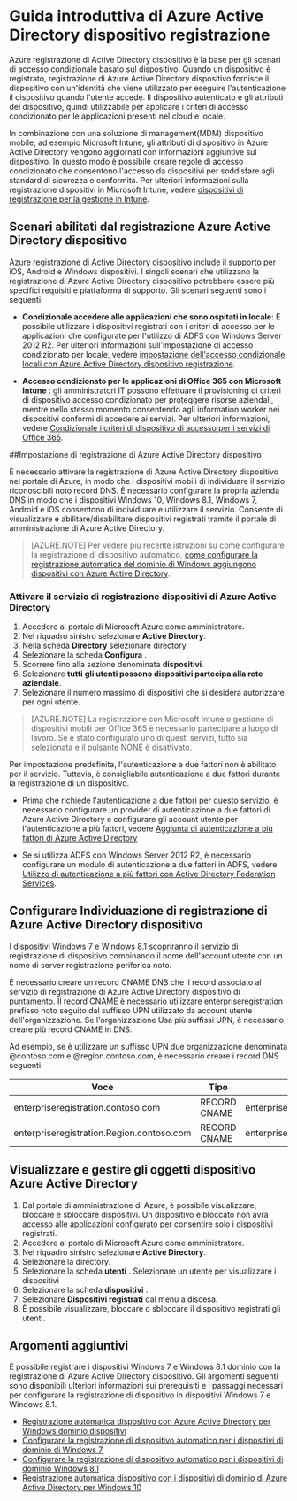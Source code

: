 <properties
    pageTitle="Panoramica di Azure Active Directory dispositivo registrazione | Microsoft Azure"
    description="è la base per gli scenari di accesso condizionale basato sul dispositivo. Quando un dispositivo è registrato, registrazione di Azure Active Directory dispositivo provisioning del dispositivo con un'identità che viene utilizzato per eseguire l'autenticazione il dispositivo quando l'utente accede."
    services="active-directory"
    keywords="registrazione di dispositivo, Attiva registrazione periferica, registrazione periferica e MDM"
    documentationCenter=""
    authors="femila"
    manager="swadhwa"
    editor=""/>

<tags
    ms.service="active-directory"
    ms.workload="identity"
    ms.tgt_pltfrm="na"
    ms.devlang="na"
    ms.topic="get-started-article"
    ms.date="09/27/2016"
    ms.author="Markvi"/>

# <a name="get-started-with-azure-active-directory-device-registration"></a>Guida introduttiva di Azure Active Directory dispositivo registrazione

Azure registrazione di Active Directory dispositivo è la base per gli scenari di accesso condizionale basato sul dispositivo. Quando un dispositivo è registrato, registrazione di Azure Active Directory dispositivo fornisce il dispositivo con un'identità che viene utilizzato per eseguire l'autenticazione il dispositivo quando l'utente accede. Il dispositivo autenticato e gli attributi del dispositivo, quindi utilizzabile per applicare i criteri di accesso condizionato per le applicazioni presenti nel cloud e locale.

In combinazione con una soluzione di management(MDM) dispositivo mobile, ad esempio Microsoft Intune, gli attributi di dispositivo in Azure Active Directory vengono aggiornati con informazioni aggiuntive sul dispositivo. In questo modo è possibile creare regole di accesso condizionato che consentono l'accesso da dispositivi per soddisfare agli standard di sicurezza e conformità. Per ulteriori informazioni sulla registrazione dispositivi in Microsoft Intune, vedere [dispositivi di registrazione per la gestione in Intune](https://docs.microsoft.com/intune/deploy-use/enroll-devices-in-microsoft-intune).

## <a name="scenarios-enabled-by-azure-active-directory-device-registration"></a>Scenari abilitati dal registrazione Azure Active Directory dispositivo

Azure registrazione di Active Directory dispositivo include il supporto per iOS, Android e Windows dispositivi. I singoli scenari che utilizzano la registrazione di Azure Active Directory dispositivo potrebbero essere più specifici requisiti e piattaforma di supporto. Gli scenari seguenti sono i seguenti:

- **Condizionale accedere alle applicazioni che sono ospitati in locale**: È possibile utilizzare i dispositivi registrati con i criteri di accesso per le applicazioni che configurate per l'utilizzo di ADFS con Windows Server 2012 R2. Per ulteriori informazioni sull'impostazione di accesso condizionato per locale, vedere [impostazione dell'accesso condizionale locali con Azure Active Directory dispositivo registrazione](active-directory-conditional-access-on-premises-setup.md).

- **Accesso condizionato per le applicazioni di Office 365 con Microsoft Intune** : gli amministratori IT possono effettuare il provisioning di criteri di dispositivo accesso condizionato per proteggere risorse aziendali, mentre nello stesso momento consentendo agli information worker nei dispositivi conformi di accedere ai servizi. Per ulteriori informazioni, vedere [Condizionale i criteri di dispositivo di accesso per i servizi di Office 365](active-directory-conditional-access-device-policies.md).

##<a name="setting-up-azure-active-directory-device-registration"></a>Impostazione di registrazione di Azure Active Directory dispositivo

È necessario attivare la registrazione di Azure Active Directory dispositivo nel portale di Azure, in modo che i dispositivi mobili di individuare il servizio riconoscibili noto record DNS. È necessario configurare la propria azienda DNS in modo che i dispositivi Windows 10, Windows 8.1, Windows 7, Android e iOS consentono di individuare e utilizzare il servizio.
Consente di visualizzare e abilitare/disabilitare dispositivi registrati tramite il portale di amministrazione di Azure Active Directory.

>[AZURE.NOTE]
 Per vedere più recente istruzioni su come configurare la registrazione di dispositivo automatico, [come configurare la registrazione automatica del dominio di Windows aggiungono dispositivi con Azure Active Directory](active-directory-conditional-access-automatic-device-registration-setup.md).

### <a name="enable-azure-active-directory-device-registration-service"></a>Attivare il servizio di registrazione dispositivi di Azure Active Directory

1. Accedere al portale di Microsoft Azure come amministratore.
2. Nel riquadro sinistro selezionare **Active Directory**.
3. Nella scheda **Directory** selezionare directory.
4. Selezionare la scheda **Configura** .
5. Scorrere fino alla sezione denominata **dispositivi**.
6. Selezionare **tutti** **gli utenti possono dispositivi partecipa alla rete aziendale**.
7. Selezionare il numero massimo di dispositivi che si desidera autorizzare per ogni utente.

>[AZURE.NOTE]
>La registrazione con Microsoft Intune o gestione di dispositivi mobili per Office 365 è necessario partecipare a luogo di lavoro. Se è stato configurato uno di questi servizi, tutto sia selezionata e il pulsante NONE è disattivato.

Per impostazione predefinita, l'autenticazione a due fattori non è abilitato per il servizio. Tuttavia, è consigliabile autenticazione a due fattori durante la registrazione di un dispositivo.

- Prima che richiede l'autenticazione a due fattori per questo servizio, è necessario configurare un provider di autenticazione a due fattori di Azure Active Directory e configurare gli account utente per l'autenticazione a più fattori, vedere [Aggiunta di autenticazione a più fattori di Azure Active Directory](../multi-factor-authentication/multi-factor-authentication-get-started-cloud.md)

- Se si utilizza ADFS con Windows Server 2012 R2, è necessario configurare un modulo di autenticazione a due fattori in ADFS, vedere [Utilizzo di autenticazione a più fattori con Active Directory Federation Services](../multi-factor-authentication/multi-factor-authentication-get-started-server.md).

## <a name="configure-azure-active-directory-device-registration-discovery"></a>Configurare Individuazione di registrazione di Azure Active Directory dispositivo
I dispositivi Windows 7 e Windows 8.1 scopriranno il servizio di registrazione di dispositivo combinando il nome dell'account utente con un nome di server registrazione periferica noto.

È necessario creare un record CNAME DNS che il record associato al servizio di registrazione di Azure Active Directory dispositivo di puntamento. Il record CNAME è necessario utilizzare enterpriseregistration prefisso noto seguito dal suffisso UPN utilizzato da account utente dell'organizzazione. Se l'organizzazione Usa più suffissi UPN, è necessario creare più record CNAME in DNS.

Ad esempio, se è utilizzare un suffisso UPN due organizzazione denominata @contoso.com e @region.contoso.com, è necessario creare i record DNS seguenti.

| Voce                                     | Tipo  | Indirizzo                            |
|-------------------------------------------|-------|------------------------------------|
| enterpriseregistration.contoso.com        | RECORD CNAME | enterpriseregistration.Windows.NET |
| enterpriseregistration.Region.contoso.com | RECORD CNAME | enterpriseregistration.Windows.NET |

## <a name="view-and-manage-device-objects-in-azure-active-directory"></a>Visualizzare e gestire gli oggetti dispositivo Azure Active Directory
1. Dal portale di amministrazione di Azure, è possibile visualizzare, bloccare e sbloccare dispositivi. Un dispositivo è bloccato non avrà accesso alle applicazioni configurato per consentire solo i dispositivi registrati.
2. Accedere al portale di Microsoft Azure come amministratore.
3. Nel riquadro sinistro selezionare **Active Directory**.
4. Selezionare la directory.
5. Selezionare la scheda **utenti** . Selezionare un utente per visualizzare i dispositivi
6. Selezionare la scheda **dispositivi** .
7. Selezionare **Dispositivi registrati** dal menu a discesa.
8. È possibile visualizzare, bloccare o sbloccare il dispositivo registrati gli utenti.

## <a name="additional-topics"></a>Argomenti aggiuntivi

È possibile registrare i dispositivi Windows 7 e Windows 8.1 dominio con la registrazione di Azure Active Directory dispositivo. Gli argomenti seguenti sono disponibili ulteriori informazioni sui prerequisiti e i passaggi necessari per configurare la registrazione di dispositivo in dispositivi Windows 7 e Windows 8.1.

- [Registrazione automatica dispositivo con Azure Active Directory per Windows dominio dispositivi](active-directory-conditional-access-automatic-device-registration.md)
- [Configurare la registrazione di dispositivo automatico per i dispositivi di dominio di Windows 7](active-directory-conditional-access-automatic-device-registration-windows7.md)
- [Configurare la registrazione di dispositivo automatico per i dispositivi di dominio Windows 8.1](active-directory-conditional-access-automatic-device-registration-windows-8-1.md)
- [Registrazione automatica dispositivo con i dispositivi di dominio di Azure Active Directory per Windows 10](active-directory-azureadjoin-devices-group-policy.md)
